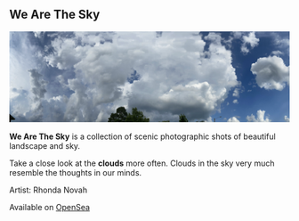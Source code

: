 
## We Are The Sky

![My Image](https://github.com/rhondanovah/rhondanovah.github.io/blob/master/imgs/IMG-1513.jpg)


**We Are The Sky** is a collection of scenic photographic shots of beautiful landscape and sky. 

Take a close look at the **clouds** more often. Clouds in the sky very much resemble the thoughts in our minds.


Artist: Rhonda Novah<p>
Available on [OpenSea](https://opensea.io/collection/wearethesky)
